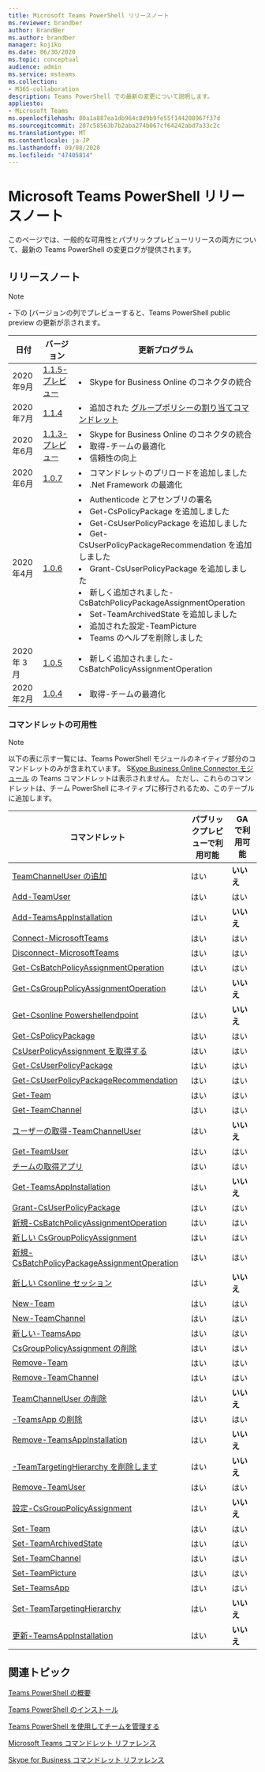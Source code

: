 ```yaml
---
title: Microsoft Teams PowerShell リリースノート
ms.reviewer: brandber
author: BrandBer
ms.author: brandber
manager: kojiko
ms.date: 06/30/2020
ms.topic: conceptual
audience: admin
ms.service: msteams
ms.collection:
- M365-collaboration
description: Teams PowerShell での最新の変更について説明します。
appliesto:
- Microsoft Teams
ms.openlocfilehash: 80a1a887ea1db964c8d9b9fe55f144208967f37d
ms.sourcegitcommit: 207c58563b7b2aba274b067cf64242abd7a33c2c
ms.translationtype: MT
ms.contentlocale: ja-JP
ms.lasthandoff: 09/08/2020
ms.locfileid: "47405814"
---
```

# <a name="microsoft-teams-powershell-release-notes"></a>Microsoft Teams PowerShell リリースノート

このページでは、一般的な可用性とパブリックプレビューリリースの両方について、最新の Teams PowerShell の変更ログが提供されます。

## <a name="release-notes"></a>リリースノート

> [!NOTE]
> **-** 下の [バージョンの列でプレビューすると、Teams PowerShell public preview の更新が示されます。

| 日付 | バージョン | 更新プログラム |
|------- | -------------------- | ------------------------------ |
| 2020年9月 | [1.1.5-プレビュー](https://www.powershellgallery.com/packages/MicrosoftTeams/1.1.5-preview) | <li>Skype for Business Online のコネクタの統合</li> |
| 2020年7月 | [1.1.4](https://www.powershellgallery.com/packages/MicrosoftTeams/1.1.4) | <li>追加された [グループポリシーの割り当てコマンドレット](https://docs.microsoft.com/microsoftteams/assign-policies#assign-a-policy-to-a-group)</li> |
| 2020年6月 | [1.1.3-プレビュー](https://www.powershellgallery.com/packages/MicrosoftTeams/1.1.3-preview) | <li>Skype for Business Online のコネクタの統合<li>取得-チームの最適化<li>信頼性の向上</li> |
| 2020年6月 | [1.0.7](https://www.powershellgallery.com/packages/MicrosoftTeams/1.0.7) | <li>コマンドレットのプリロードを追加しました<li>.Net Framework の最適化</li>   |
| 2020年4月 | [1.0.6](https://www.powershellgallery.com/packages/MicrosoftTeams/1.0.6) | <li>Authenticode とアセンブリの署名<li>Get-CsPolicyPackage を追加しました<li>Get-CsUserPolicyPackage を追加しました<li>Get-CsUserPolicyPackageRecommendation を追加しました<li>Grant-CsUserPolicyPackage を追加しました<li>新しく追加されました-CsBatchPolicyPackageAssignmentOperation<li>Set-TeamArchivedState を追加しました<li>追加された設定-TeamPicture<li>Teams のヘルプを削除しました</li>  |
| 2020 年 3 月 | [1.0.5](https://www.powershellgallery.com/packages/MicrosoftTeams/1.0.5) |<li>新しく追加されました-CsBatchPolicyAssignmentOperation</li> |
| 2020年2月 | [1.0.4](https://www.powershellgallery.com/packages/MicrosoftTeams/1.0.4) | <li>取得-チームの最適化</li>  |

### <a name="cmdlet-availability"></a>コマンドレットの可用性

> [!NOTE]
> 以下の表に示す一覧には、Teams PowerShell モジュールのネイティブ部分のコマンドレットのみが含まれています。 S[Kype Business Online Connector モジュール](https://docs.microsoft.com/powershell/skype/intro?view=skype-ps) の Teams コマンドレットは表示されません。 ただし、これらのコマンドレットは、チーム PowerShell にネイティブに移行されるため、このテーブルに追加します。

| コマンドレット | パブリックプレビューで利用可能 | GA で利用可能 |
| -| -- | --|
| [TeamChannelUser の追加](https://docs.microsoft.com/powershell/module/teams/add-teamchanneluser?view=teams-ps) | はい | **いいえ** |
| [Add-TeamUser](https://docs.microsoft.com/powershell/module/teams/add-teamuser?view=teams-ps) | はい | はい |
| [Add-TeamsAppInstallation](https://docs.microsoft.com/powershell/module/teams/add-teamsappinstallation?view=teams-ps) | はい | **いいえ**|
| [Connect-MicrosoftTeams](https://docs.microsoft.com/powershell/module/teams/connect-microsoftteams?view=teams-ps) | はい | はい |
| [Disconnect-MicrosoftTeams](https://docs.microsoft.com/powershell/module/teams/disconnect-microsoftteams?view=teams-ps) | はい | はい |
| [Get-CsBatchPolicyAssignmentOperation](https://docs.microsoft.com/powershell/module/teams/get-csbatchpolicyassignmentoperation?view=teams-ps) | はい | はい |
| [Get-CsGroupPolicyAssignmentOperation](https://docs.microsoft.com/powershell/module/teams/get-csgrouppolicyassignmentoperation?view=teams-ps) | はい | **いいえ** |
| [Get-Csonline Powershellendpoint](https://docs.microsoft.com/powershell/module/teams/get-csonlinepowershellendpoint?view=teams-ps) | はい | **いいえ** |
| [Get-CsPolicyPackage](https://docs.microsoft.com/powershell/module/teams/get-cspolicypackage?view=teams-ps) | はい | はい |
| [CsUserPolicyAssignment を取得する](https://docs.microsoft.com/powershell/module/teams/get-csuserpolicyassignment?view=teams-ps) | はい | はい |
| [Get-CsUserPolicyPackage](https://docs.microsoft.com/powershell/module/teams/get-csuserpolicypackage?view=teams-ps) | はい | はい |
| [Get-CsUserPolicyPackageRecommendation](https://docs.microsoft.com/powershell/module/teams/get-csuserpolicypackagerecommendation?view=teams-ps) | はい | はい |
| [Get-Team](https://docs.microsoft.com/powershell/module/teams/get-team?view=teams-ps) | はい | はい |
| [Get-TeamChannel](https://docs.microsoft.com/powershell/module/teams/get-teamchannel?view=teams-ps) | はい | はい|
| [ユーザーの取得-TeamChannelUser](https://docs.microsoft.com/powershell/module/teams/get-teamchanneluser?view=teams-ps) | はい | **いいえ** |
| [Get-TeamUser](https://docs.microsoft.com/powershell/module/teams/get-teamuser?view=teams-ps) | はい | はい |
| [チームの取得アプリ](https://docs.microsoft.com/powershell/module/teams/get-teamsapp?view=teams-ps) | はい | はい |
| [Get-TeamsAppInstallation](https://docs.microsoft.com/powershell/module/teams/get-teamsappinstallation?view=teams-ps) | はい | **いいえ** |
| [Grant-CsUserPolicyPackage](https://docs.microsoft.com/powershell/module/teams/grant-csuserpolicypackage?view=teams-ps) | はい | はい |
| [新規-CsBatchPolicyAssignmentOperation](https://docs.microsoft.com/powershell/module/teams/new-csbatchpolicyassignmentoperation?view=teams-ps) | はい | はい |
| [新しい CsGroupPolicyAssignment](https://docs.microsoft.com/powershell/module/teams/new-csgrouppolicyassignment?view=teams-ps) | はい | はい |
| [新規-CsBatchPolicyPackageAssignmentOperation](https://docs.microsoft.com/powershell/module/teams/new-csbatchpolicypackageassignmentoperation?view=teams-ps) | はい | はい |
| [新しい Csonline セッション](https://docs.microsoft.com/powershell/module/teams/new-csonlinesession?view=teams-ps) | はい | **いいえ** |
| [New-Team](https://docs.microsoft.com/powershell/module/teams/new-team?view=teams-ps) | はい | はい |
| [New-TeamChannel](https://docs.microsoft.com/powershell/module/teams/new-channel?view=teams-ps) | はい | はい |
| [新しい-TeamsApp](https://docs.microsoft.com/powershell/module/teams/new-teamsapp?view=teams-ps) | はい | はい |
| [CsGroupPolicyAssignment の削除](https://docs.microsoft.com/powershell/module/teams/remove-csgrouppolicyassignment?view=teams-ps) | はい | はい |
| [Remove-Team](https://docs.microsoft.com/powershell/module/teams/remove-team?view=teams-ps) | はい | はい |
| [Remove-TeamChannel](https://docs.microsoft.com/powershell/module/teams/remove-teamchannel?view=teams-ps) | はい | はい |
| [TeamChannelUser の削除](https://docs.microsoft.com/powershell/module/teams/remove-teamchanneluser?view=teams-ps) | はい | **いいえ** |
| [-TeamsApp の削除](https://docs.microsoft.com/powershell/module/teams/remove-teamsapp?view=teams-ps) | はい | はい |
| [Remove-TeamsAppInstallation](https://docs.microsoft.com/powershell/module/teams/remove-teamsappinstallation?view=teams-ps) | はい | **いいえ** |
| [-TeamTargetingHierarchy を削除します](https://docs.microsoft.com/powershell/module/teams/remove-teamtargetinghierarchy?view=teams-ps) | はい | **いいえ**|
| [Remove-TeamUser](https://docs.microsoft.com/powershell/module/teams/remove-teamuser?view=teams-ps) | はい | はい |
| [設定-CsGroupPolicyAssignment](https://docs.microsoft.com/powershell/module/teams/set-csgrouppolicyassignment?view=teams-ps) | はい | **いいえ** |
| [Set-Team](https://docs.microsoft.com/powershell/module/teams/set-team?view=teams-ps) | はい | はい |
| [Set-TeamArchivedState](https://docs.microsoft.com/powershell/module/teams/set-teamarchivedstate?view=teams-ps) | はい | はい |
| [Set-TeamChannel](https://docs.microsoft.com/powershell/module/teams/set-teamchannel?view=teams-ps) | はい | はい |
| [Set-TeamPicture](https://docs.microsoft.com/powershell/module/teams/set-teampicture?view=teams-ps) | はい | はい |
| [Set-TeamsApp](https://docs.microsoft.com/powershell/module/teams/set-teamapp?view=teams-ps) | はい | はい |
| [Set-TeamTargetingHierarchy](https://docs.microsoft.com/powershell/module/teams/set-teamtargetinghierarchy?view=teams-ps) | はい | **いいえ** |
| [更新-TeamsAppInstallation](https://docs.microsoft.com/powershell/module/teams/update-teamappinstallation?view=teams-ps) | はい | **いいえ** |

## <a name="related-topics"></a>関連トピック

[Teams PowerShell の概要](teams-powershell-overview.md)

[Teams PowerShell のインストール](teams-powershell-install.md)

[Teams PowerShell を使用してチームを管理する](teams-powershell-managing-teams.md)

[Microsoft Teams コマンドレット リファレンス](https://docs.microsoft.com/powershell/teams/?view=teams-ps)

[Skype for Business コマンドレット リファレンス](https://docs.microsoft.com/powershell/skype/intro?view=skype-ps)
